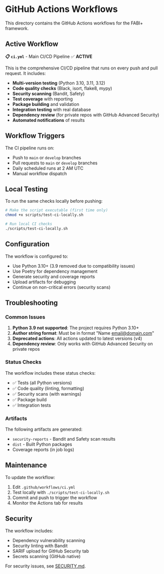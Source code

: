 # GitHub Actions Workflows

This directory contains the GitHub Actions workflows for the FABI+ framework.

## Active Workflow

**📋 `ci.yml`** - Main CI/CD Pipeline ✅ **ACTIVE**

This is the comprehensive CI/CD pipeline that runs on every push and pull request. It includes:

- **Multi-version testing** (Python 3.10, 3.11, 3.12)
- **Code quality checks** (Black, isort, flake8, mypy)
- **Security scanning** (Bandit, Safety)
- **Test coverage** with reporting
- **Package building** and validation
- **Integration testing** with real database
- **Dependency review** (for private repos with GitHub Advanced Security)
- **Automated notifications** of results

## Workflow Triggers

The CI pipeline runs on:
- Push to `main` or `develop` branches
- Pull requests to `main` or `develop` branches  
- Daily scheduled runs at 2 AM UTC
- Manual workflow dispatch

## Local Testing

To run the same checks locally before pushing:

```bash
# Make the script executable (first time only)
chmod +x scripts/test-ci-locally.sh

# Run local CI checks
./scripts/test-ci-locally.sh
```

## Configuration

The workflow is configured to:
- Use Python 3.10+ (3.9 removed due to compatibility issues)
- Use Poetry for dependency management
- Generate security and coverage reports
- Upload artifacts for debugging
- Continue on non-critical errors (security scans)

## Troubleshooting

### Common Issues

1. **Python 3.9 not supported**: The project requires Python 3.10+
2. **Author string format**: Must be in format "Name <email@domain.com>"
3. **Deprecated actions**: All actions updated to latest versions (v4)
4. **Dependency review**: Only works with GitHub Advanced Security on private repos

### Status Checks

The workflow includes these status checks:
- ✅ Tests (all Python versions)
- ✅ Code quality (linting, formatting)
- ✅ Security scans (with warnings)
- ✅ Package build
- ✅ Integration tests

### Artifacts

The following artifacts are generated:
- `security-reports` - Bandit and Safety scan results
- `dist` - Built Python packages
- Coverage reports (in job logs)

## Maintenance

To update the workflow:
1. Edit `.github/workflows/ci.yml`
2. Test locally with `./scripts/test-ci-locally.sh`
3. Commit and push to trigger the workflow
4. Monitor the Actions tab for results

## Security

The workflow includes:
- Dependency vulnerability scanning
- Security linting with Bandit
- SARIF upload for GitHub Security tab
- Secrets scanning (GitHub native)

For security issues, see [SECURITY.md](../../SECURITY.md).
